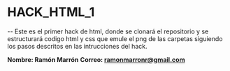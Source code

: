 # HACK_HTML_1
-- Este es el primer hack de html, donde se clonará el repositorio y se estructurará codigo html y css que emule el png de las carpetas siguiendo los pasos descritos en las intrucciones del hack.

**Nombre: Ramón Marrón**
**Correo: ramonmarronr@gmail.com**
